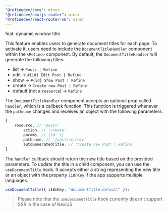 ```yaml
---
"@refinedev/core": minor
"@refinedev/nextjs-router": minor
"@refinedev/react-router-v6": minor
---
```


feat: dynamic window title

This feature enables users to generate document titles for each page. To activate it, users need to include the `DocumentTitleHandler` component within the `<Refine>` component. By default, the `DocumentTitleHandler` will generate the following titles:

-   list -> `Posts | Refine`
-   edit -> `#{id} Edit Post | Refine`
-   show -> `#{id} Show Post | Refine`
-   create -> `Create new Post | Refine`
-   default (not a `resource`) -> `Refine`

The `DocumentTitleHandler` component accepts an optional prop called `handler`, which is a callback function. This function is triggered whenever the `pathname` changes and receives an object with the following parameters:

```ts
{
    resource, // 'posts'
        action, // 'create'
        params, // {id: 1}
        pathname, // '/posts/create'
        autoGeneratedTitle; // 'Create new Post | Refine'
}
```

The `handler` callback should return the new title based on the provided parameters.
To update the title in a child component, you can use the `useDocumentTitle` hook. It accepts either a string representing the new title or an object with the property `i18nKey` if the app supports multiple languages.

```ts
useDocumentTitle({ i18nKey: "documentTitle.default" });
```

> Please note that the `useDocumentTitle` hook currently doesn't support SSR in the case of NextJS
